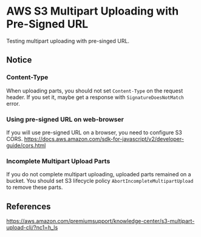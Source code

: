 # AWS S3 Multipart Uploading with Pre-Signed URL
Testing multipart uploading with pre-singed URL.


## Notice
### Content-Type
When uploading parts, you should not set `Content-Type` on the request header.
If you set it, maybe get a response with `SignatureDoesNotMatch` error.

### Using pre-signed URL on web-browser
If you will use pre-signed URL on a browser, you need to configure S3 CORS.
https://docs.aws.amazon.com/sdk-for-javascript/v2/developer-guide/cors.html

### Incomplete Multipart Upload Parts
If you do not complete multipart uploading, uploaded parts remained on a bucket.
You should set S3 lifecycle policy `AbortIncompleteMultipartUpload`  to remove these parts.

## References
https://aws.amazon.com/premiumsupport/knowledge-center/s3-multipart-upload-cli/?nc1=h_ls
